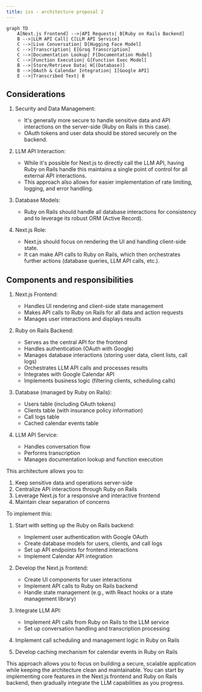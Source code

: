 ```yaml
---
title: iss - architecture proposal 2
---
```



```mermaid
graph TD
    A[Next.js Frontend] -->|API Requests| B[Ruby on Rails Backend]
    B -->|LLM API Call| C[LLM API Service]
    C -->|Live Conversation| D[Hugging Face Model]
    C -->|Transcription| E[Groq Transcription]
    C -->|Documentation Lookup| F[Documentation Model]
    C -->|Function Execution| G[Function Exec Model]
    B -->|Store/Retrieve Data| H[(Database)]
    B -->|OAuth & Calendar Integration| I[Google API]
    E -->|Transcribed Text| B
```


## Considerations
1. Security and Data Management:
   - It's generally more secure to handle sensitive data and API interactions on the server-side (Ruby on Rails in this case).
   - OAuth tokens and user data should be stored securely on the backend.

2. LLM API Interaction:
   - While it's possible for Next.js to directly call the LLM API, having Ruby on Rails handle this maintains a single point of control for all external API interactions.
   - This approach also allows for easier implementation of rate limiting, logging, and error handling.

3. Database Models:
   - Ruby on Rails should handle all database interactions for consistency and to leverage its robust ORM (Active Record).

4. Next.js Role:
   - Next.js should focus on rendering the UI and handling client-side state.
   - It can make API calls to Ruby on Rails, which then orchestrates further actions (database queries, LLM API calls, etc.).

## Components and responsibilities

1. Next.js Frontend:
   - Handles UI rendering and client-side state management
   - Makes API calls to Ruby on Rails for all data and action requests
   - Manages user interactions and displays results

2. Ruby on Rails Backend:
   - Serves as the central API for the frontend
   - Handles authentication (OAuth with Google)
   - Manages database interactions (storing user data, client lists, call logs)
   - Orchestrates LLM API calls and processes results
   - Integrates with Google Calendar API
   - Implements business logic (filtering clients, scheduling calls)

3. Database (managed by Ruby on Rails):
   - Users table (including OAuth tokens)
   - Clients table (with insurance policy information)
   - Call logs table
   - Cached calendar events table

4. LLM API Service:
   - Handles conversation flow
   - Performs transcription
   - Manages documentation lookup and function execution

This architecture allows you to:
1. Keep sensitive data and operations server-side
2. Centralize API interactions through Ruby on Rails
3. Leverage Next.js for a responsive and interactive frontend
4. Maintain clear separation of concerns

To implement this:

1. Start with setting up the Ruby on Rails backend:
   - Implement user authentication with Google OAuth
   - Create database models for users, clients, and call logs
   - Set up API endpoints for frontend interactions
   - Implement Calendar API integration

2. Develop the Next.js frontend:
   - Create UI components for user interactions
   - Implement API calls to Ruby on Rails backend
   - Handle state management (e.g., with React hooks or a state management library)

3. Integrate LLM API:
   - Implement API calls from Ruby on Rails to the LLM service
   - Set up conversation handling and transcription processing

4. Implement call scheduling and management logic in Ruby on Rails

5. Develop caching mechanism for calendar events in Ruby on Rails

This approach allows you to focus on building a secure, scalable application while keeping the architecture clean and maintainable. You can start by implementing core features in the Next.js frontend and Ruby on Rails backend, then gradually integrate the LLM capabilities as you progress.